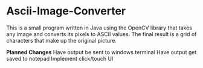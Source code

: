 # Ascii-Image-Converter
This is a small program written in Java using the OpenCV library that takes any image and converts its pixels to ASCII values. 
The final result is a grid of characters that make up the original picture.

**Planned Changes**
Have output be sent to windows terminal
Have output get saved to notepad
Implement click/touch UI
